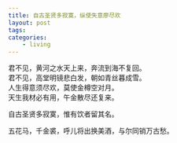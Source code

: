 ```yaml
---
title: 自古圣贤多寂寞，纵使失意廖尽欢
layout: post
tags:
categories:
    - living
---
```


君不见，黄河之水天上来，奔流到海不复回。    
君不见，高堂明镜悲白发，朝如青丝暮成雪。   
人生得意须尽欢，莫使金樽空对月。   
天生我材必有用，午金散尽还复来。

自古圣贤多寂寞，惟有饮者留其名。

五花马，千金裘，呼儿将出换美酒，与尔同销万古愁。
